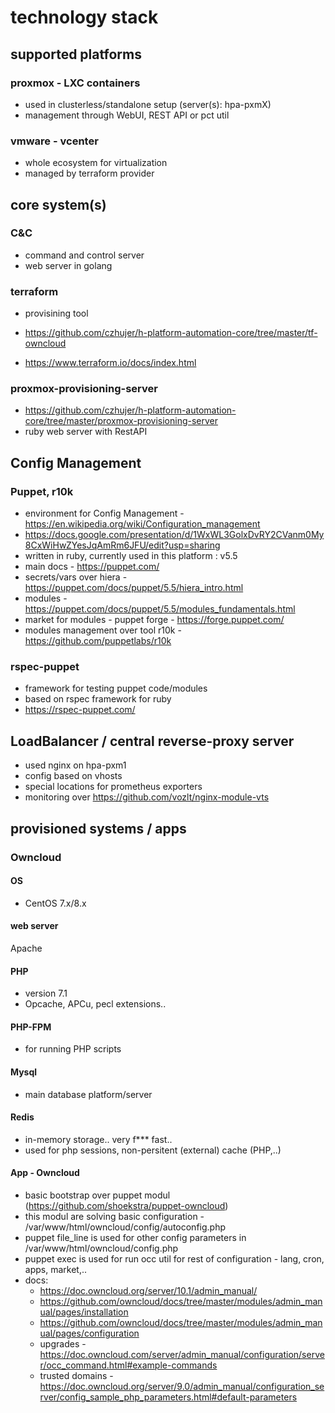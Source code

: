 # technology stack

## supported platforms

### proxmox - LXC containers
- used in clusterless/standalone setup (server(s): hpa-pxmX)
- management through WebUI, REST API or pct util

### vmware - vcenter
- whole ecosystem for virtualization
- managed by terraform provider

## core system(s)

### C&C
- command and control server
- web server in golang

### terraform
- provisining tool

- https://github.com/czhujer/h-platform-automation-core/tree/master/tf-owncloud
- https://www.terraform.io/docs/index.html

### proxmox-provisioning-server
- https://github.com/czhujer/h-platform-automation-core/tree/master/proxmox-provisioning-server
- ruby web server with RestAPI

## Config Management

### Puppet, r10k
- environment for Config Management - https://en.wikipedia.org/wiki/Configuration_management
- https://docs.google.com/presentation/d/1WxWL3GolxDvRY2CVanm0My8CxWiHwZYesJqAmRm6JFU/edit?usp=sharing
- written in ruby, currently used in this platform : v5.5
- main docs - https://puppet.com/
- secrets/vars over hiera - https://puppet.com/docs/puppet/5.5/hiera_intro.html
- modules - https://puppet.com/docs/puppet/5.5/modules_fundamentals.html
- market for modules - puppet forge - https://forge.puppet.com/
- modules management over tool r10k - https://github.com/puppetlabs/r10k

### rspec-puppet
- framework for testing puppet code/modules
- based on rspec framework for ruby
- https://rspec-puppet.com/

## LoadBalancer / central reverse-proxy server
- used nginx on hpa-pxm1
- config based on vhosts
- special locations for prometheus exporters
- monitoring over https://github.com/vozlt/nginx-module-vts

## provisioned systems / apps

### Owncloud

#### OS
- CentOS 7.x/8.x

#### web server
Apache

#### PHP
- version 7.1
- Opcache, APCu, pecl extensions..

#### PHP-FPM
- for running PHP scripts

#### Mysql
- main database platform/server

#### Redis
- in-memory storage.. very f*** fast..
- used for php sessions, non-persitent (external) cache (PHP,..)

#### App - Owncloud
- basic bootstrap over puppet modul (https://github.com/shoekstra/puppet-owncloud)
- this modul are solving basic configuration - /var/www/html/owncloud/config/autoconfig.php
- puppet file_line is used for other config parameters in /var/www/html/owncloud/config.php
- puppet exec is used for run occ util for rest of configuration - lang, cron, apps, market,..
- docs:
  - https://doc.owncloud.org/server/10.1/admin_manual/
  - https://github.com/owncloud/docs/tree/master/modules/admin_manual/pages/installation
  - https://github.com/owncloud/docs/tree/master/modules/admin_manual/pages/configuration
  - upgrades - https://doc.owncloud.com/server/admin_manual/configuration/server/occ_command.html#example-commands
  - trusted domains - https://doc.owncloud.org/server/9.0/admin_manual/configuration_server/config_sample_php_parameters.html#default-parameters
